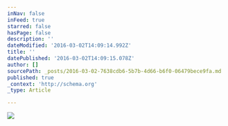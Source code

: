```yaml
---
inNav: false
inFeed: true
starred: false
hasPage: false
description: ''
dateModified: '2016-03-02T14:09:14.992Z'
title: ''
datePublished: '2016-03-02T14:09:15.078Z'
author: []
sourcePath: _posts/2016-03-02-7638cdb6-5b7b-4d66-b6f0-06479bece9fa.md
published: true
_context: 'http://schema.org'
_type: Article

---
```

![](https://the-grid-user-content.s3-us-west-2.amazonaws.com/cbedf8f5-1bd5-4190-8338-1896517898f9.jpg)